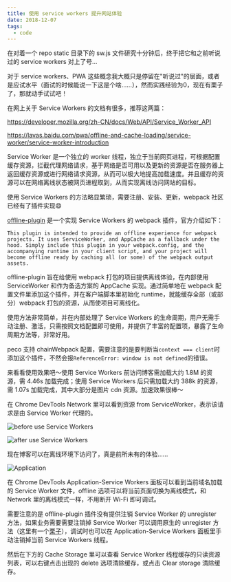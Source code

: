 ```yaml
---
title: 使用 service workers 提升网站体验
date: 2018-12-07
tags:
  - code
---
```


在对着一个 repo static 目录下的 sw.js 文件研究十分钟后，终于把它和之前听说过的 service workers 对上了号…

对于 service workers、PWA 这些概念我大概只是停留在"听说过"的层面，或者是应试水平（面试的时候能说一下这是个啥……），然而实践经验为0，现在有栗子了，那就动手试试吧！<!--more-->

在网上关于 Service Workers 的文档有很多，推荐这两篇：

https://developer.mozilla.org/zh-CN/docs/Web/API/Service_Worker_API

https://lavas.baidu.com/pwa/offline-and-cache-loading/service-worker/service-worker-introduction

Service Worker 是一个独立的 worker 线程，独立于当前网页进程，可根据配置缓存资源，拦截代理网络请求，基于网络是否可用以及更新的资源是否在服务器上返回缓存资源或进行网络请求资源，从而可以极大地提高加载速度。并且缓存的资源可以在网络离线状态被网页进程取到，从而实现离线访问网站的目标。

使用 Service Workers 的方法略显繁琐，需要注册、安装、更新，webpack 社区已经有了插件实现😄

[offline-plugin](https://github.com/NekR/offline-plugin) 是一个实现 Service Workers 的 webpack 插件，官方介绍如下：

```
This plugin is intended to provide an offline experience for webpack projects. It uses ServiceWorker, and AppCache as a fallback under the hood. Simply include this plugin in your webpack.config, and the accompanying runtime in your client script, and your project will become offline ready by caching all (or some) of the webpack output assets.
```

offline-plugin 旨在给使用 webpack 打包的项目提供离线体验，在内部使用 ServiceWorker 和作为备选方案的 AppCache 实现。通过简单地在 webpack 配置文件里添加这个插件，并在客户端脚本里初始化 runtime，就能缓存全部（或部分）webpack 打包的资源，从而使项目可离线化。

使用方法非常简单，并在内部处理了 Service Workers 的生命周期，用户无需手动注册、激活，只需按照文档配置即可使用，并提供了丰富的配置项，暴露了生命周期方法等，非常好用。

peco 支持 chainWebpack 配置，需要注意的是要判断当```context === client```时添加这个插件，不然会报```ReferenceError: window is not defined```的错误。

来看看使用效果吧～使用 Service Workers 前访问博客需加载大约 1.8M 的资源，需 4.46s 加载完成；使用 Service Workers 后只需加载大约 388k 的资源，需 1.07s 加载完成，其中大部分是图片 cdn 资源。加速效果很棒～

在 Chrome DevTools Network 里可以看到资源 from ServiceWorker，表示该请求是由 Service Worker 代理的。

![before use Service Workers](https://i.loli.net/2018/12/07/5c0a6ae51aa00.png)

![after use Service Workers](https://i.loli.net/2018/12/07/5c0a6ab00e6b6.png)

现在博客可以在离线环境下访问了，真是前所未有的体验……

![Application](https://i.loli.net/2018/12/13/5c11d4df6b050.png)

在 Chrome DevTools Application-Service Workers 面板可以看到当前域名加载的 Service Worker 文件，offline 选项可以将当前页面切换为离线模式，和 Network 里的离线模式一样，不用断开 Wi-Fi 即可调试。

需要注意的是 offline-plugin 插件没有提供注销 Service Worker 的 unregister 方法，如果业务需要需要注销掉 Service Worker 可以调用原生的 unregister 方法（这里有一个[栗子](https://segmentfault.com/a/1190000010669126#articleHeader6)），调试时也可以在 Application-Service Workers 面板里手动注销掉当前 Service Workers 线程。

然后在下方的 Cache Storage 里可以查看 Service Worker 线程缓存的只读资源列表，可以右键点击出现的 delete 选项清除缓存，或点击 Clear storage 清除缓存。
